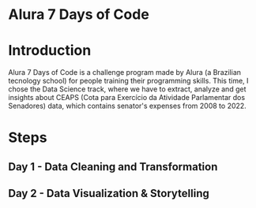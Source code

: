 # Alura 7 Days of Code

# Introduction
Alura 7 Days of Code is a challenge program made by Alura (a Brazilian tecnology school) for people training their programming skills. This time, I chose the Data Science track, where we have to extract, analyze and get insights about CEAPS (Cota para Exercício da Atividade Parlamentar dos Senadores) data, which contains senator's expenses from 2008 to 2022.

# Steps

## Day 1 - Data Cleaning and Transformation

## Day 2 - Data Visualization & Storytelling
